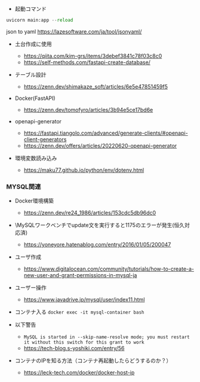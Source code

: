 - 起動コマンド
```py
uvicorn main:app --reload
```
json to yaml
https://lazesoftware.com/ja/tool/jsonyaml/

- 土台作成に使用
  - https://qiita.com/kim-grs/items/3debef3841c78f03c8c0
  - https://self-methods.com/fastapi-create-database/

- テーブル設計
  - https://zenn.dev/shimakaze_soft/articles/6e5e47851459f5

- Docker(FastAPI)
  - https://zenn.dev/tomofyro/articles/3b94e5ce17bd6e

- openapi-generator
  - https://fastapi.tiangolo.com/advanced/generate-clients/#openapi-client-generators
  - https://zenn.dev/offers/articles/20220620-openapi-generator

- 環境変数読み込み
  - https://maku77.github.io/python/env/dotenv.html

### MYSQL関連
- Docker環境構築
  - https://zenn.dev/re24_1986/articles/153cdc5db96dc0
- \MySQLワークベンチでupdate文を実行すると1175のエラーが発生(恒久対応済)
  - https://yoneyore.hatenablog.com/entry/2016/01/05/200047
- ユーザ作成
  - https://www.digitalocean.com/community/tutorials/how-to-create-a-new-user-and-grant-permissions-in-mysql-ja
- ユーザー操作
  - https://www.javadrive.jp/mysql/user/index11.html
- コンテナ入る
    `docker exec -it mysql-container bash`

- 以下警告
  - `MySQL is started in --skip-name-resolve mode; you must restart it without this switch for this grant to work`
  - https://tech-blog.s-yoshiki.com/entry/56

- コンテナのIPを知る方法（コンテナ再起動したらどうするのか？）
  - https://leck-tech.com/docker/docker-host-ip